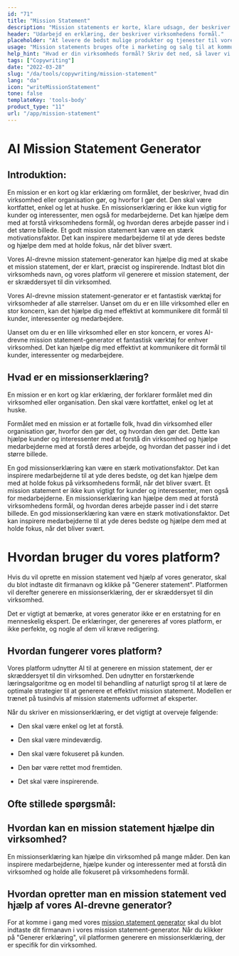 ```yaml
---
id: "71"
title: "Mission Statement"
description: "Mission statements er korte, klare udsagn, der beskriver en virksomheds formål, hvad den gør, og hvorfor den eksisterer. De bruges ofte til at kommunikere en virksomheds værdier og mål, og de kan bruges som en måde at differentiere en virksomhed fra en anden på."
header: "Udarbejd en erklæring, der beskriver virksomhedens formål."
placeholder: "At levere de bedst mulige produkter og tjenester til vores kunder."
usage: "Mission statements bruges ofte i marketing og salg til at kommunikere, hvad en virksomhed gør, og hvorfor den er anderledes. Følgende generator kan hjælpe dig med at designe og brainstrom en stilistisk mission statement, der er tæt på dit brand."
help_hint: "Hvad er din virksomheds formål? Skriv det ned, så laver vi det om til en missionserklæring."
tags: ["Copywriting"]
date: "2022-03-28"
slug: "/da/tools/copywriting/mission-statement"
lang: "da"
icon: "writeMissionStatement"
tone: false
templateKey: 'tools-body'
product_type: "11"
url: "/app/mission-statement"
---
```


# AI Mission Statement Generator

## Introduktion:

En mission er en kort og klar erklæring om formålet, der beskriver, hvad din virksomhed eller organisation gør, og hvorfor I gør det. Den skal være kortfattet, enkel og let at huske. En missionserklæring er ikke kun vigtig for kunder og interessenter, men også for medarbejderne. Det kan hjælpe dem med at forstå virksomhedens formål, og hvordan deres arbejde passer ind i det større billede. Et godt mission statement kan være en stærk motivationsfaktor. Det kan inspirere medarbejderne til at yde deres bedste og hjælpe dem med at holde fokus, når det bliver svært.

Vores AI-drevne mission statement-generator kan hjælpe dig med at skabe et mission statement, der er klart, præcist og inspirerende. Indtast blot din virksomheds navn, og vores platform vil generere et mission statement, der er skræddersyet til din virksomhed.

Vores AI-drevne mission statement-generator er et fantastisk værktøj for virksomheder af alle størrelser. Uanset om du er en lille virksomhed eller en stor koncern, kan det hjælpe dig med effektivt at kommunikere dit formål til kunder, interessenter og medarbejdere.

Uanset om du er en lille virksomhed eller en stor koncern, er vores AI-drevne mission statement-generator et fantastisk værktøj for enhver virksomhed. Det kan hjælpe dig med effektivt at kommunikere dit formål til kunder, interessenter og medarbejdere.

## Hvad er en missionserklæring?

En mission er en kort og klar erklæring, der forklarer formålet med din virksomhed eller organisation. Den skal være kortfattet, enkel og let at huske.

Formålet med en mission er at fortælle folk, hvad din virksomhed eller organisation gør, hvorfor den gør det, og hvordan den gør det. Dette kan hjælpe kunder og interessenter med at forstå din virksomhed og hjælpe medarbejderne med at forstå deres arbejde, og hvordan det passer ind i det større billede.

En god missionserklæring kan være en stærk motivationsfaktor. Det kan inspirere medarbejderne til at yde deres bedste, og det kan hjælpe dem med at holde fokus på virksomhedens formål, når det bliver svært. Et mission statement er ikke kun vigtigt for kunder og interessenter, men også for medarbejderne. En missionserklæring kan hjælpe dem med at forstå virksomhedens formål, og hvordan deres arbejde passer ind i det større billede. En god missionserklæring kan være en stærk motivationsfaktor. Det kan inspirere medarbejderne til at yde deres bedste og hjælpe dem med at holde fokus, når det bliver svært.

# Hvordan bruger du vores platform?

Hvis du vil oprette en mission statement ved hjælp af vores generator, skal du blot indtaste dit firmanavn og klikke på "Generer statement". Platformen vil derefter generere en missionserklæring, der er skræddersyet til din virksomhed.

Det er vigtigt at bemærke, at vores generator ikke er en erstatning for en menneskelig ekspert. De erklæringer, der genereres af vores platform, er ikke perfekte, og nogle af dem vil kræve redigering.

## Hvordan fungerer vores platform?

Vores platform udnytter AI til at generere en mission statement, der er skræddersyet til din virksomhed. Den udnytter en forstærkende læringsalgoritme og en model til behandling af naturligt sprog til at lære de optimale strategier til at generere et effektivt mission statement. Modellen er trænet på tusindvis af mission statements udformet af eksperter.

Når du skriver en missionserklæring, er det vigtigt at overveje følgende:

- Den skal være enkel og let at forstå.

- Den skal være mindeværdig.

- Den skal være fokuseret på kunden.

- Den bør være rettet mod fremtiden.

- Det skal være inspirerende.

## Ofte stillede spørgsmål:

## Hvordan kan en mission statement hjælpe din virksomhed?

En missionserklæring kan hjælpe din virksomhed på mange måder. Den kan inspirere medarbejderne, hjælpe kunder og interessenter med at forstå din virksomhed og holde alle fokuseret på virksomhedens formål.

## Hvordan opretter man en mission statement ved hjælp af vores AI-drevne generator?

For at komme i gang med vores [mission statement generator](/app/mission-statement) skal du blot indtaste dit firmanavn i vores mission statement-generator. Når du klikker på "Generer erklæring", vil platformen generere en missionserklæring, der er specifik for din virksomhed.
